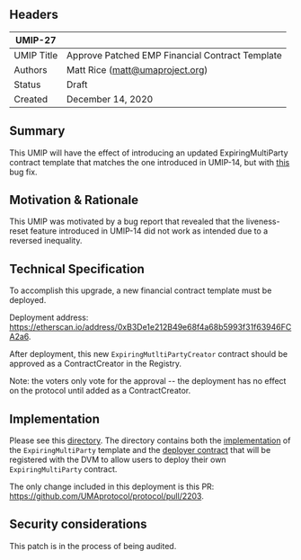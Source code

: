 ## Headers
| UMIP-27    |                                                                                                                                          |
|------------|------------------------------------------------------------------------------------------------------------------------------------------|
| UMIP Title | Approve Patched EMP Financial Contract Template              |
| Authors    | Matt Rice (matt@umaproject.org) |
| Status     | Draft                                                                                                                             |
| Created    | December 14, 2020                                                                                                                           |

## Summary
This UMIP will have the effect of introducing an updated ExpiringMultiParty contract template that matches the one introduced in UMIP-14, but with [this](https://github.com/UMAprotocol/protocol/pull/2203) bug fix.

## Motivation & Rationale

This UMIP was motivated by a bug report that revealed that the liveness-reset feature introduced in UMIP-14 did not work as intended due to a reversed inequality.

## Technical Specification
To accomplish this upgrade, a new financial contract template must be deployed.

Deployment address: https://etherscan.io/address/0xB3De1e212B49e68f4a68b5993f31f63946FCA2a6.

After deployment, this new `ExpiringMutltiPartyCreator` contract should be approved as a ContractCreator in the Registry.

Note: the voters only vote for the approval -- the deployment has no effect on the protocol until added as a ContractCreator.

## Implementation

Please see this [directory](https://github.com/UMAprotocol/protocol/tree/master/core/contracts/financial-templates/expiring-multiparty). The directory contains both the [implementation](https://github.com/UMAprotocol/protocol/blob/master/core/contracts/financial-templates/expiring-multiparty/ExpiringMultiParty.sol) of the `ExpiringMultiParty` template and the [deployer contract](https://github.com/UMAprotocol/protocol/blob/master/core/contracts/financial-templates/expiring-multiparty/ExpiringMultiPartyCreator.sol) that will be registered with the DVM to allow users to deploy their own `ExpiringMultiParty` contract.

The only change included in this deployment is this PR: https://github.com/UMAprotocol/protocol/pull/2203.

## Security considerations

This patch is in the process of being audited.
